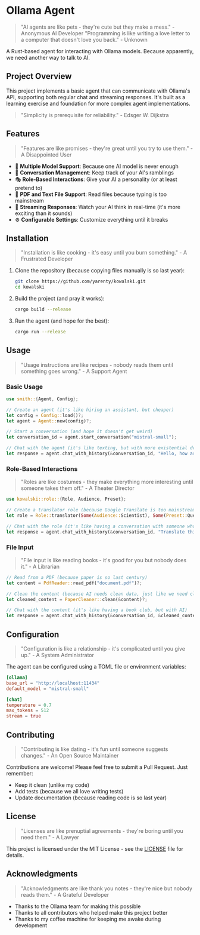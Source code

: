 # Ollama Agent

> "AI agents are like pets - they're cute but they make a mess." - Anonymous AI Developer
> "Programming is like writing a love letter to a computer that doesn't love you back." - Unknown

A Rust-based agent for interacting with Ollama models. Because apparently, we need another way to talk to AI.
## Project Overview

This project implements a basic agent that can communicate with Ollama's API, supporting both regular chat and streaming responses. It's built as a learning exercise and foundation for more complex agent implementations.

> "Simplicity is prerequisite for reliability." - Edsger W. Dijkstra

## Features

> "Features are like promises - they're great until you try to use them." - A Disappointed User

- 🤖 **Multiple Model Support**: Because one AI model is never enough
- 💬 **Conversation Management**: Keep track of your AI's ramblings
- 🎭 **Role-Based Interactions**: Give your AI a personality (or at least pretend to)
- 📝 **PDF and Text File Support**: Read files because typing is too mainstream
- 🔄 **Streaming Responses**: Watch your AI think in real-time (it's more exciting than it sounds)
- ⚙️ **Configurable Settings**: Customize everything until it breaks

## Installation

> "Installation is like cooking - it's easy until you burn something." - A Frustrated Developer

1. Clone the repository (because copying files manually is so last year):
   ```bash
   git clone https://github.com/yarenty/kowalski.git
   cd kowalski
   ```

2. Build the project (and pray it works):
   ```bash
   cargo build --release
   ```

3. Run the agent (and hope for the best):
   ```bash
   cargo run --release
   ```

## Usage

> "Usage instructions are like recipes - nobody reads them until something goes wrong." - A Support Agent

### Basic Usage

```rust
use smith::{Agent, Config};

// Create an agent (it's like hiring an assistant, but cheaper)
let config = Config::load()?;
let agent = Agent::new(config)?;

// Start a conversation (and hope it doesn't get weird)
let conversation_id = agent.start_conversation("mistral-small");

// Chat with the agent (it's like texting, but with more existential dread)
let response = agent.chat_with_history(&conversation_id, "Hello, how are you?", None).await?;
```

### Role-Based Interactions

> "Roles are like costumes - they make everything more interesting until someone takes them off." - A Theater Director

```rust
use kowalski::role::{Role, Audience, Preset};

// Create a translator role (because Google Translate is too mainstream)
let role = Role::translator(Some(Audience::Scientist), Some(Preset::Questions));

// Chat with the role (it's like having a conversation with someone who's pretending to be someone else)
let response = agent.chat_with_history(&conversation_id, "Translate this", Some(role)).await?;
```

### File Input

> "File input is like reading books - it's good for you but nobody does it." - A Librarian

```rust
// Read from a PDF (because paper is so last century)
let content = PdfReader::read_pdf("document.pdf")?;

// Clean the content (because AI needs clean data, just like we need clean clothes)
let cleaned_content = PaperCleaner::clean(&content)?;

// Chat with the content (it's like having a book club, but with AI)
let response = agent.chat_with_history(&conversation_id, &cleaned_content, None).await?;
```

## Configuration

> "Configuration is like a relationship - it's complicated until you give up." - A System Administrator

The agent can be configured using a TOML file or environment variables:

```toml
[ollama]
base_url = "http://localhost:11434"
default_model = "mistral-small"

[chat]
temperature = 0.7
max_tokens = 512
stream = true
```

## Contributing

> "Contributing is like dating - it's fun until someone suggests changes." - An Open Source Maintainer

Contributions are welcome! Please feel free to submit a Pull Request. Just remember:
- Keep it clean (unlike my code)
- Add tests (because we all love writing tests)
- Update documentation (because reading code is so last year)

## License

> "Licenses are like prenuptial agreements - they're boring until you need them." - A Lawyer

This project is licensed under the MIT License - see the [LICENSE](LICENSE) file for details.

## Acknowledgments

> "Acknowledgments are like thank you notes - they're nice but nobody reads them." - A Grateful Developer

- Thanks to the Ollama team for making this possible
- Thanks to all contributors who helped make this project better
- Thanks to my coffee machine for keeping me awake during development 